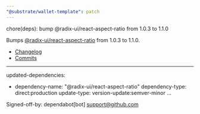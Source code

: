 ```yaml
---
"@substrate/wallet-template": patch
---
```


chore(deps): bump @radix-ui/react-aspect-ratio from 1.0.3 to 1.1.0

Bumps [@radix-ui/react-aspect-ratio](https://github.com/radix-ui/primitives) from 1.0.3 to 1.1.0.
- [Changelog](https://github.com/radix-ui/primitives/blob/main/release-process.md)
- [Commits](https://github.com/radix-ui/primitives/commits)

---
updated-dependencies:
- dependency-name: "@radix-ui/react-aspect-ratio"
  dependency-type: direct:production
  update-type: version-update:semver-minor
...

Signed-off-by: dependabot[bot] <support@github.com>
